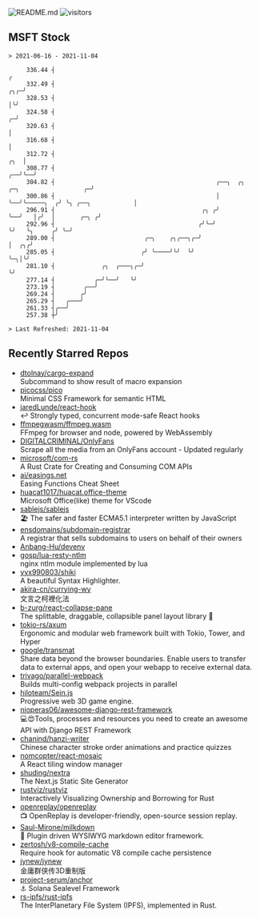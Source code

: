 ![README.md](https://github.com/Gerhut/Gerhut/workflows/README.md/badge.svg)
![visitors](https://visitors.vercel.app/Gerhut/Gerhut?token=8cf69d1f6813d272ef062726b6070c9be4ff72038cfe5a7ded7384a8da65d866)

## MSFT Stock

```
> 2021-06-16 - 2021-11-04

     336.44 ┤                                                                                                  ╭ 
     332.49 ┤                                                                                              ╭╮╭─╯ 
     328.53 ┤                                                                                              │╰╯   
     324.58 ┤                                                                                            ╭─╯     
     320.63 ┤                                                                                            │       
     316.68 ┤                                                                                            │       
     312.72 ┤                                                                                        ╭╮  │       
     308.77 ┤                                                                                     ╭──╯╰──╯       
     304.82 ┤                                             ╭──╮  ╭╮         ╭─╮                  ╭─╯              
     300.86 ┤                                             │  ╰──╯╰─────╮  ╭╯ ╰╮ ╭──╮            │                
     296.91 ┤                                         ╭╮ ╭╯            ╰──╯   │╭╯  │       ╭─╮ ╭╯                
     292.96 ┤                                        ╭╯╰─╯                    ╰╯   ╰╮     ╭╯ ╰─╯                 
     289.00 ┤                         ╭─╮    ╭╮╭──╮╭─╯                              │  ╭╮╭╯                      
     285.05 ┤                        ╭╯ ╰────╯╰╯  ╰╯                                ╰─╮│╰╯                       
     281.10 ┤             ╭╮  ╭───╮╭─╯                                                ╰╯                         
     277.14 ┤           ╭─╯╰──╯   ╰╯                                                                             
     273.19 ┤        ╭──╯                                                                                        
     269.24 ┤       ╭╯                                                                                           
     265.29 ┤   ╭───╯                                                                                            
     261.33 ┤╭──╯                                                                                                
     257.38 ┼╯                                                                                                   

> Last Refreshed: 2021-11-04
```

## Recently Starred Repos

- [dtolnay/cargo-expand](https://github.com/dtolnay/cargo-expand)  
  Subcommand to show result of macro expansion
- [picocss/pico](https://github.com/picocss/pico)  
  Minimal CSS Framework for semantic HTML
- [jaredLunde/react-hook](https://github.com/jaredLunde/react-hook)  
  ↩ Strongly typed, concurrent mode-safe React hooks
- [ffmpegwasm/ffmpeg.wasm](https://github.com/ffmpegwasm/ffmpeg.wasm)  
  FFmpeg for browser and node, powered by WebAssembly
- [DIGITALCRIMINAL/OnlyFans](https://github.com/DIGITALCRIMINAL/OnlyFans)  
  Scrape all the media from an OnlyFans account - Updated regularly
- [microsoft/com-rs](https://github.com/microsoft/com-rs)  
  A Rust Crate for Creating and Consuming COM APIs
- [ai/easings.net](https://github.com/ai/easings.net)  
  Easing Functions Cheat Sheet
- [huacat1017/huacat.office-theme](https://github.com/huacat1017/huacat.office-theme)  
  Microsoft Office(like) theme for VScode
- [sablejs/sablejs](https://github.com/sablejs/sablejs)  
  🏖️ The safer and faster ECMA5.1 interpreter written by JavaScript
- [ensdomains/subdomain-registrar](https://github.com/ensdomains/subdomain-registrar)  
  A registrar that sells subdomains to users on behalf of their owners
- [Anbang-Hu/devenv](https://github.com/Anbang-Hu/devenv)  
- [gosp/lua-resty-ntlm](https://github.com/gosp/lua-resty-ntlm)  
  nginx ntlm module implemented by lua
- [yyx990803/shiki](https://github.com/yyx990803/shiki)  
  A beautiful Syntax Highlighter.
- [akira-cn/currying-wy](https://github.com/akira-cn/currying-wy)  
  文言之柯裡化法
- [b-zurg/react-collapse-pane](https://github.com/b-zurg/react-collapse-pane)  
  The splittable, draggable, collapsible panel layout library 🎉
- [tokio-rs/axum](https://github.com/tokio-rs/axum)  
  Ergonomic and modular web framework built with Tokio, Tower, and Hyper
- [google/transmat](https://github.com/google/transmat)  
  Share data beyond the browser boundaries. Enable users to transfer data to external apps, and open your webapp to receive external data.
- [trivago/parallel-webpack](https://github.com/trivago/parallel-webpack)  
  Builds multi-config webpack projects in parallel
- [hiloteam/Sein.js](https://github.com/hiloteam/Sein.js)  
  Progressive web 3D game engine.
- [nioperas06/awesome-django-rest-framework](https://github.com/nioperas06/awesome-django-rest-framework)  
   💻😍Tools, processes and resources you need to create an awesome API with Django REST Framework
- [chanind/hanzi-writer](https://github.com/chanind/hanzi-writer)  
  Chinese character stroke order animations and practice quizzes
- [nomcopter/react-mosaic](https://github.com/nomcopter/react-mosaic)  
  A React tiling window manager
- [shuding/nextra](https://github.com/shuding/nextra)  
  The Next.js Static Site Generator
- [rustviz/rustviz](https://github.com/rustviz/rustviz)  
  Interactively Visualizing Ownership and Borrowing for Rust
- [openreplay/openreplay](https://github.com/openreplay/openreplay)  
  :tv: OpenReplay is developer-friendly, open-source session replay.
- [Saul-Mirone/milkdown](https://github.com/Saul-Mirone/milkdown)  
  🍼 Plugin driven WYSIWYG  markdown editor framework.
- [zertosh/v8-compile-cache](https://github.com/zertosh/v8-compile-cache)  
  Require hook for automatic V8 compile cache persistence
- [jynew/jynew](https://github.com/jynew/jynew)  
  金庸群侠传3D重制版
- [project-serum/anchor](https://github.com/project-serum/anchor)  
  ⚓ Solana Sealevel Framework
- [rs-ipfs/rust-ipfs](https://github.com/rs-ipfs/rust-ipfs)  
  The InterPlanetary File System (IPFS), implemented in Rust.
